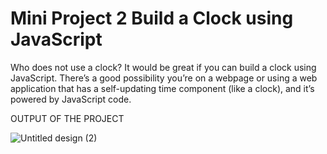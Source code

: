 # Mini Project 2 Build a Clock using JavaScript
Who does not use a clock? It would be great if you can build a clock using JavaScript. There’s a good possibility you’re on a webpage or using a web application that has a self-updating time component (like a clock), and it’s powered by JavaScript code.


OUTPUT OF THE PROJECT

![Untitled design (2)](https://user-images.githubusercontent.com/104457295/196243491-d5d3e568-0ef2-4550-9716-5b37f31d9696.jpg)




